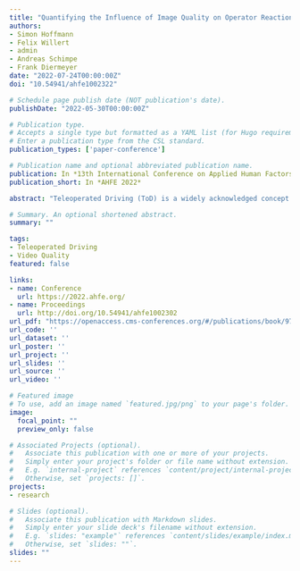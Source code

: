 ```yaml
---
title: "Quantifying the Influence of Image Quality on Operator Reaction Times for Teleoperated Road Vehicles"
authors:
- Simon Hoffmann
- Felix Willert
- admin
- Andreas Schimpe
- Frank Diermeyer
date: "2022-07-24T00:00:00Z"
doi: "10.54941/ahfe1002322"

# Schedule page publish date (NOT publication's date).
publishDate: "2022-05-30T00:00:00Z"

# Publication type.
# Accepts a single type but formatted as a YAML list (for Hugo requirements).
# Enter a publication type from the CSL standard.
publication_types: ['paper-conference']

# Publication name and optional abbreviated publication name.
publication: In *13th International Conference on Applied Human Factors and Ergonomics*
publication_short: In *AHFE 2022*

abstract: "Teleoperated Driving (ToD) is a widely acknowledged concept applied to handle edge-case situations in automated vehicles. In ToD, a human operator judges and resolves these situations based on video streams. Due to varying network coverage, the compression level of these video streams and therefore the resulting image quality (IQ) are adjusted dynamically. In the presented work, the effect of IQ on task performance is investigated. We hypothesize that IQ impacts the operator’s reaction time to dynamic obstacles, and therefore influences safety. We conducted a user study to test this hypothesis. Subjective and objective data were collected. The results reveal that IQ has a significant influence on the operator’s task performance."

# Summary. An optional shortened abstract.
summary: ""

tags:
- Teleoperated Driving
- Video Quality
featured: false

links:
- name: Conference
  url: https://2022.ahfe.org/
- name: Proceedings
  url: http://doi.org/10.54941/ahfe1002302
url_pdf: "https://openaccess.cms-conferences.org/#/publications/book/978-1-958651-33-9/article/978-1-958651-33-9_19"
url_code: ''
url_dataset: ''
url_poster: ''
url_project: ''
url_slides: ''
url_source: ''
url_video: ''

# Featured image
# To use, add an image named `featured.jpg/png` to your page's folder.
image:
  focal_point: ""
  preview_only: false

# Associated Projects (optional).
#   Associate this publication with one or more of your projects.
#   Simply enter your project's folder or file name without extension.
#   E.g. `internal-project` references `content/project/internal-project/index.md`.
#   Otherwise, set `projects: []`.
projects:
- research

# Slides (optional).
#   Associate this publication with Markdown slides.
#   Simply enter your slide deck's filename without extension.
#   E.g. `slides: "example"` references `content/slides/example/index.md`.
#   Otherwise, set `slides: ""`.
slides: ""
---
```

